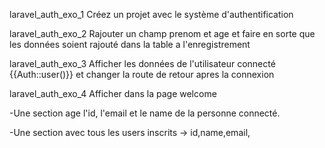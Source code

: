 laravel_auth_exo_1
Créez un projet avec le système d'authentification

laravel_auth_exo_2
Rajouter un champ prenom et age et faire en sorte que les données soient rajouté dans la table a l'enregistrement

laravel_auth_exo_3
Afficher les données de l'utilisateur connecté
{{Auth::user()}}
et changer la route de retour apres la connexion

laravel_auth_exo_4
Afficher dans la page welcome

-Une section age l'id, l'email et le name de la personne connecté.

-Une section avec tous les users inscrits -> id,name,email,



